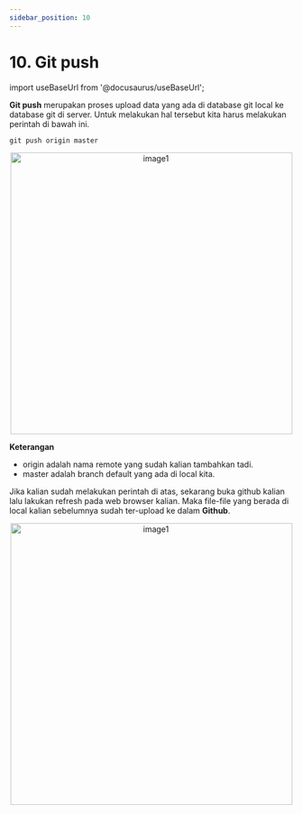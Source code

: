 ```yaml
---
sidebar_position: 10
---
```


# 10. Git push

import useBaseUrl from '@docusaurus/useBaseUrl';

**Git push** merupakan proses upload data yang ada di database git local ke database git di server. Untuk melakukan hal tersebut kita harus melakukan perintah di bawah ini.

```shell
git push origin master
```

<center>
<img alt="image1" src={useBaseUrl('img/docs/git24.png')} height="500px"/>
</center>

**Keterangan** 
- origin adalah nama remote yang sudah kalian tambahkan tadi.
- master adalah branch default yang ada di local kita.

Jika kalian sudah melakukan perintah di atas, sekarang buka github kalian lalu lakukan refresh pada web browser kalian. Maka file-file yang berada di local kalian sebelumnya sudah ter-upload ke dalam **Github**.

<center>
<img alt="image1" src={useBaseUrl('img/docs/git25.png')} height="500px"/>
</center>